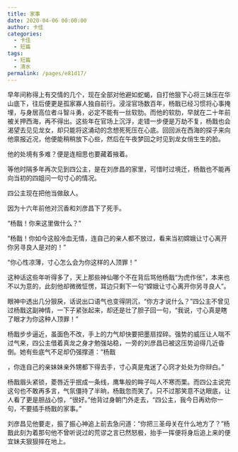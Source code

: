 ```yaml
---
title: 家事
date: 2020-04-06 00:00:00
author: 卡佳
categories: 
  - 卡佳
  - 短篇
tags: 
  - 短篇
  - 清水
permalink: /pages/e81d17/
---
```


早年间称得上有交情的几个，现在全部对他避如蛇蝎，自打他狠下心将三妹压在华山底下，往后便更是孤家寡人独自前行。浸淫官场数百年，杨戬已经习惯将心事掩埋，与身居高位者斗智斗勇，必定不能有一丝软肋。而他的软肋，早就在二十年前被关押西海，再不得出。这些年在官场上沉浮，走错一步便是万劫不复，杨戬也会渴望去见见龙女，却只能将这涌动的念想死死压在心底。回回派在西海的探子来向他禀报近况，他便能稍稍放下心些，然后在午夜梦回之时见到龙女俏生生的脸。

<!-- more -->

他的处境有多难？便是连相思也要藏着掖着。

等他时隔多年再次见到四公主，是在刘彦昌的家里，可惜时过境迁，杨戬也不能再向当初的四姐问一句寸心的情况。

四公主现在把他当做敌人。

因为十六年前他对沉香和刘彦昌下了死手。

“杨戬！你来这里做什么？”

“杨戬！你如今这般冷血无情，连自己的亲人都不放过，看来当初嫦娥让寸心离开你另寻良人是对的！”

“你心性凉薄，寸心怎么会为你这样的人顶罪！”

这种话这些年听得多了，天上那些神仙哪个不在背后骂他杨戬“为虎作伥”，本来也不以为意的，此刻他却微微怔愣，耳边只剩下一句“嫦娥让寸心离开你另寻良人”。

眼神中透出几分狠戾，话说出口语气也变得阴沉，“你方才说什么？”四公主不曾见过杨戬这副神情，一下子紧张起来，却还是壮了胆子回一句，“我说，寸心真是瞎了眼才为你这种人顶罪！”

杨戬步步逼近，虽面色不改，手上的力气却快要把墨扇捏碎。强势的威压让人喘不过气来，四公主借着真龙之身才勉强站稳，一旁的刘彦昌已被这压势迫得几近昏倒。她有些底气不足却仍强撑道：“杨戬

，你连自己的亲妹妹亲外甥都下得去手，寸心真是鬼迷了心窍才处处为你辩白。”

杨戬眉头紧锁，菱唇近乎抿成一条线，鹰隼般的眸子叫人不寒而栗。而四公主说完这句也不敢再多言，气氛僵持了半晌，杨戬忽而笑了。只不过那笑意不达眼底，让人看了更是胆战心惊，“很好。”他背过身朝门外走去，“四公主，我今日再劝你一句，不要插手杨戬的家事。”

刘彦昌见他要走，振了振心神追上前去急问道：“你把三圣母关在什么地方了？”杨戬此刻为着那句他不曾听说过的荒谬之言已然怒极，抬手一挥便将身后追上来的便宜妹夫狠狠摔在地上。​​​​
